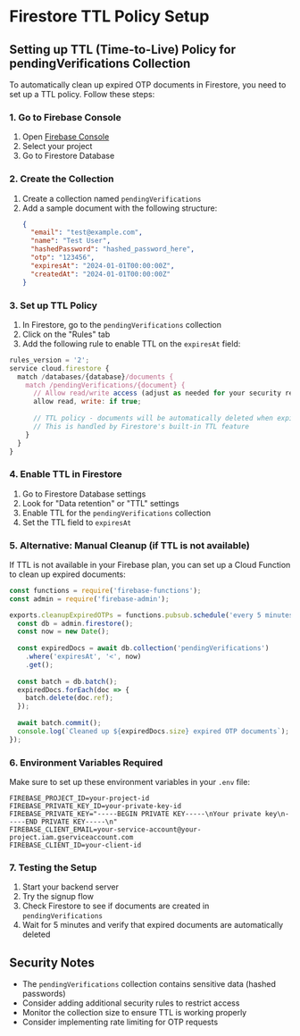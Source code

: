 # Firestore TTL Policy Setup

## Setting up TTL (Time-to-Live) Policy for pendingVerifications Collection

To automatically clean up expired OTP documents in Firestore, you need to set up a TTL policy. Follow these steps:

### 1. Go to Firebase Console
1. Open [Firebase Console](https://console.firebase.google.com/)
2. Select your project
3. Go to Firestore Database

### 2. Create the Collection
1. Create a collection named `pendingVerifications`
2. Add a sample document with the following structure:
   ```json
   {
     "email": "test@example.com",
     "name": "Test User",
     "hashedPassword": "hashed_password_here",
     "otp": "123456",
     "expiresAt": "2024-01-01T00:00:00Z",
     "createdAt": "2024-01-01T00:00:00Z"
   }
   ```

### 3. Set up TTL Policy
1. In Firestore, go to the `pendingVerifications` collection
2. Click on the "Rules" tab
3. Add the following rule to enable TTL on the `expiresAt` field:

```javascript
rules_version = '2';
service cloud.firestore {
  match /databases/{database}/documents {
    match /pendingVerifications/{document} {
      // Allow read/write access (adjust as needed for your security requirements)
      allow read, write: if true;
      
      // TTL policy - documents will be automatically deleted when expiresAt timestamp is reached
      // This is handled by Firestore's built-in TTL feature
    }
  }
}
```

### 4. Enable TTL in Firestore
1. Go to Firestore Database settings
2. Look for "Data retention" or "TTL" settings
3. Enable TTL for the `pendingVerifications` collection
4. Set the TTL field to `expiresAt`

### 5. Alternative: Manual Cleanup (if TTL is not available)
If TTL is not available in your Firebase plan, you can set up a Cloud Function to clean up expired documents:

```javascript
const functions = require('firebase-functions');
const admin = require('firebase-admin');

exports.cleanupExpiredOTPs = functions.pubsub.schedule('every 5 minutes').onRun(async (context) => {
  const db = admin.firestore();
  const now = new Date();
  
  const expiredDocs = await db.collection('pendingVerifications')
    .where('expiresAt', '<', now)
    .get();
  
  const batch = db.batch();
  expiredDocs.forEach(doc => {
    batch.delete(doc.ref);
  });
  
  await batch.commit();
  console.log(`Cleaned up ${expiredDocs.size} expired OTP documents`);
});
```

### 6. Environment Variables Required
Make sure to set up these environment variables in your `.env` file:

```env
FIREBASE_PROJECT_ID=your-project-id
FIREBASE_PRIVATE_KEY_ID=your-private-key-id
FIREBASE_PRIVATE_KEY="-----BEGIN PRIVATE KEY-----\nYour private key\n-----END PRIVATE KEY-----\n"
FIREBASE_CLIENT_EMAIL=your-service-account@your-project.iam.gserviceaccount.com
FIREBASE_CLIENT_ID=your-client-id
```

### 7. Testing the Setup
1. Start your backend server
2. Try the signup flow
3. Check Firestore to see if documents are created in `pendingVerifications`
4. Wait for 5 minutes and verify that expired documents are automatically deleted

## Security Notes
- The `pendingVerifications` collection contains sensitive data (hashed passwords)
- Consider adding additional security rules to restrict access
- Monitor the collection size to ensure TTL is working properly
- Consider implementing rate limiting for OTP requests
